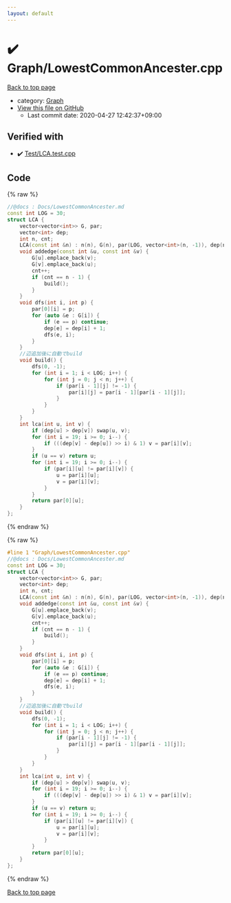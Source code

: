 ```yaml
---
layout: default
---
```


<!-- mathjax config similar to math.stackexchange -->
<script type="text/javascript" async
  src="https://cdnjs.cloudflare.com/ajax/libs/mathjax/2.7.5/MathJax.js?config=TeX-MML-AM_CHTML">
</script>
<script type="text/x-mathjax-config">
  MathJax.Hub.Config({
    TeX: { equationNumbers: { autoNumber: "AMS" }},
    tex2jax: {
      inlineMath: [ ['$','$'] ],
      processEscapes: true
    },
    "HTML-CSS": { matchFontHeight: false },
    displayAlign: "left",
    displayIndent: "2em"
  });
</script>

<script type="text/javascript" src="https://cdnjs.cloudflare.com/ajax/libs/jquery/3.4.1/jquery.min.js"></script>
<script src="https://cdn.jsdelivr.net/npm/jquery-balloon-js@1.1.2/jquery.balloon.min.js" integrity="sha256-ZEYs9VrgAeNuPvs15E39OsyOJaIkXEEt10fzxJ20+2I=" crossorigin="anonymous"></script>
<script type="text/javascript" src="../../assets/js/copy-button.js"></script>
<link rel="stylesheet" href="../../assets/css/copy-button.css" />


# :heavy_check_mark: Graph/LowestCommonAncester.cpp

<a href="../../index.html">Back to top page</a>

* category: <a href="../../index.html#4cdbd2bafa8193091ba09509cedf94fd">Graph</a>
* <a href="{{ site.github.repository_url }}/blob/master/Graph/LowestCommonAncester.cpp">View this file on GitHub</a>
    - Last commit date: 2020-04-27 12:42:37+09:00




## Verified with

* :heavy_check_mark: <a href="../../verify/Test/LCA.test.cpp.html">Test/LCA.test.cpp</a>


## Code

<a id="unbundled"></a>
{% raw %}
```cpp
//@docs : Docs/LowestCommonAncester.md
const int LOG = 30;
struct LCA {
    vector<vector<int>> G, par;
    vector<int> dep;
    int n, cnt;
    LCA(const int &n) : n(n), G(n), par(LOG, vector<int>(n, -1)), dep(n), cnt(0) {}
    void addedge(const int &u, const int &v) {
        G[u].emplace_back(v);
        G[v].emplace_back(u);
        cnt++;
        if (cnt == n - 1) {
            build();
        }
    }
    void dfs(int i, int p) {
        par[0][i] = p;
        for (auto &e : G[i]) {
            if (e == p) continue;
            dep[e] = dep[i] + 1;
            dfs(e, i);
        }
    }
    //辺追加後に自動でbuild
    void build() {
        dfs(0, -1);
        for (int i = 1; i < LOG; i++) {
            for (int j = 0; j < n; j++) {
                if (par[i - 1][j] != -1) {
                    par[i][j] = par[i - 1][par[i - 1][j]];
                }
            }
        }
    }
    int lca(int u, int v) {
        if (dep[u] > dep[v]) swap(u, v);
        for (int i = 19; i >= 0; i--) {
            if (((dep[v] - dep[u]) >> i) & 1) v = par[i][v];
        }
        if (u == v) return u;
        for (int i = 19; i >= 0; i--) {
            if (par[i][u] != par[i][v]) {
                u = par[i][u];
                v = par[i][v];
            }
        }
        return par[0][u];
    }
};
```
{% endraw %}

<a id="bundled"></a>
{% raw %}
```cpp
#line 1 "Graph/LowestCommonAncester.cpp"
//@docs : Docs/LowestCommonAncester.md
const int LOG = 30;
struct LCA {
    vector<vector<int>> G, par;
    vector<int> dep;
    int n, cnt;
    LCA(const int &n) : n(n), G(n), par(LOG, vector<int>(n, -1)), dep(n), cnt(0) {}
    void addedge(const int &u, const int &v) {
        G[u].emplace_back(v);
        G[v].emplace_back(u);
        cnt++;
        if (cnt == n - 1) {
            build();
        }
    }
    void dfs(int i, int p) {
        par[0][i] = p;
        for (auto &e : G[i]) {
            if (e == p) continue;
            dep[e] = dep[i] + 1;
            dfs(e, i);
        }
    }
    //辺追加後に自動でbuild
    void build() {
        dfs(0, -1);
        for (int i = 1; i < LOG; i++) {
            for (int j = 0; j < n; j++) {
                if (par[i - 1][j] != -1) {
                    par[i][j] = par[i - 1][par[i - 1][j]];
                }
            }
        }
    }
    int lca(int u, int v) {
        if (dep[u] > dep[v]) swap(u, v);
        for (int i = 19; i >= 0; i--) {
            if (((dep[v] - dep[u]) >> i) & 1) v = par[i][v];
        }
        if (u == v) return u;
        for (int i = 19; i >= 0; i--) {
            if (par[i][u] != par[i][v]) {
                u = par[i][u];
                v = par[i][v];
            }
        }
        return par[0][u];
    }
};

```
{% endraw %}

<a href="../../index.html">Back to top page</a>

